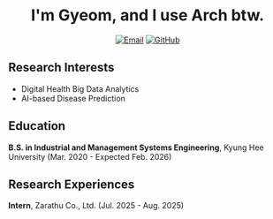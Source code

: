<div align="center">

# I'm Gyeom, and I use Arch btw.

[![Email](https://img.shields.io/badge/hbgyeom-D14836?style=flat&logo=gmail&logoColor=white)](mailto:hbgyeom@gmail.com)
[![GitHub](https://img.shields.io/badge/hbgyeom1-181717?style=flat&logo=github&logoColor=white)](https://github.com/hbgyeom1)

</div>

## Research Interests
- Digital Health Big Data Analytics
- AI-based Disease Prediction

## Education
**B.S. in Industrial and Management Systems Engineering**, Kyung Hee University (Mar. 2020 - Expected Feb. 2026)

## Research Experiences
**Intern**, Zarathu Co., Ltd. (Jul. 2025 - Aug. 2025)
